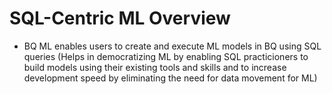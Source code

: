 # SQL-Centric ML Overview

* BQ ML enables users to create and execute ML models in BQ using SQL queries (Helps in democratizing ML by enabling SQL practicioners to build models using their existing tools and skills and to increase development speed by eliminating the need for data movement for ML)